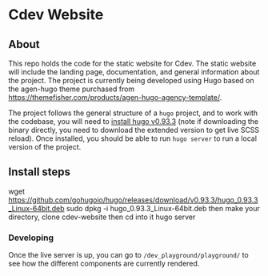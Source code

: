 # Cdev Website

## About
This repo holds the code for the static website for Cdev. The static website will include the landing page, documentation, and general information 
about the project. The project is currently being developed using Hugo based on the agen-hugo theme purchased from https://themefisher.com/products/agen-hugo-agency-template/. 


The project follows the general structure of a `hugo` project, and to work with the codebase, you will need to [install hugo v0.93.3](https://gohugo.io/getting-started/installing/) (note if downloading the binary directly, you need to download the extended version to get live SCSS reload). Once installed, you should be able to run `hugo server` to run a local version of the project. 

## Install steps
wget https://github.com/gohugoio/hugo/releases/download/v0.93.3/hugo_0.93.3_Linux-64bit.deb
sudo dpkg -i hugo_0.93.3_Linux-64bit.deb
then make your directory, clone cdev-website then cd into it
hugo server


### Developing 

Once the live server is up, you can go to `/dev_playground/playground/` to see how the different components are currently rendered.